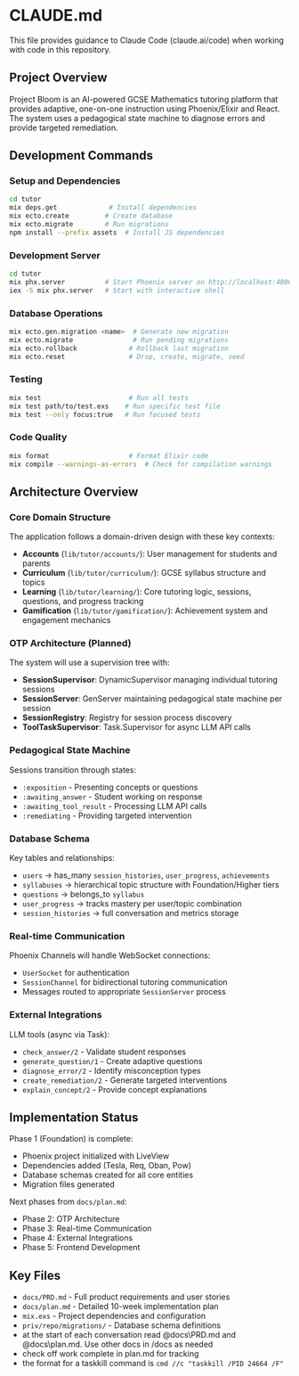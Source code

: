 # CLAUDE.md

This file provides guidance to Claude Code (claude.ai/code) when working with code in this repository.

## Project Overview

Project Bloom is an AI-powered GCSE Mathematics tutoring platform that provides adaptive, one-on-one instruction using Phoenix/Elixir and React. The system uses a pedagogical state machine to diagnose errors and provide targeted remediation.

## Development Commands

### Setup and Dependencies
```bash
cd tutor
mix deps.get             # Install dependencies
mix ecto.create         # Create database
mix ecto.migrate        # Run migrations
npm install --prefix assets  # Install JS dependencies
```

### Development Server
```bash
cd tutor
mix phx.server          # Start Phoenix server on http://localhost:4000
iex -S mix phx.server   # Start with interactive shell
```

### Database Operations
```bash
mix ecto.gen.migration <name>  # Generate new migration
mix ecto.migrate               # Run pending migrations
mix ecto.rollback             # Rollback last migration
mix ecto.reset                # Drop, create, migrate, seed
```

### Testing
```bash
mix test                      # Run all tests
mix test path/to/test.exs    # Run specific test file
mix test --only focus:true   # Run focused tests
```

### Code Quality
```bash
mix format                    # Format Elixir code
mix compile --warnings-as-errors  # Check for compilation warnings
```

## Architecture Overview

### Core Domain Structure

The application follows a domain-driven design with these key contexts:

- **Accounts** (`lib/tutor/accounts/`): User management for students and parents
- **Curriculum** (`lib/tutor/curriculum/`): GCSE syllabus structure and topics
- **Learning** (`lib/tutor/learning/`): Core tutoring logic, sessions, questions, and progress tracking
- **Gamification** (`lib/tutor/gamification/`): Achievement system and engagement mechanics

### OTP Architecture (Planned)

The system will use a supervision tree with:
- **SessionSupervisor**: DynamicSupervisor managing individual tutoring sessions
- **SessionServer**: GenServer maintaining pedagogical state machine per session
- **SessionRegistry**: Registry for session process discovery
- **ToolTaskSupervisor**: Task.Supervisor for async LLM API calls

### Pedagogical State Machine

Sessions transition through states:
- `:exposition` - Presenting concepts or questions
- `:awaiting_answer` - Student working on response
- `:awaiting_tool_result` - Processing LLM API calls
- `:remediating` - Providing targeted intervention

### Database Schema

Key tables and relationships:
- `users` → has_many `session_histories`, `user_progress`, `achievements`
- `syllabuses` → hierarchical topic structure with Foundation/Higher tiers
- `questions` → belongs_to `syllabus`
- `user_progress` → tracks mastery per user/topic combination
- `session_histories` → full conversation and metrics storage

### Real-time Communication

Phoenix Channels will handle WebSocket connections:
- `UserSocket` for authentication
- `SessionChannel` for bidirectional tutoring communication
- Messages routed to appropriate `SessionServer` process

### External Integrations

LLM tools (async via Task):
- `check_answer/2` - Validate student responses
- `generate_question/1` - Create adaptive questions
- `diagnose_error/2` - Identify misconception types
- `create_remediation/2` - Generate targeted interventions
- `explain_concept/2` - Provide concept explanations

## Implementation Status

Phase 1 (Foundation) is complete:
- Phoenix project initialized with LiveView
- Dependencies added (Tesla, Req, Oban, Pow)
- Database schemas created for all core entities
- Migration files generated

Next phases from `docs/plan.md`:
- Phase 2: OTP Architecture
- Phase 3: Real-time Communication
- Phase 4: External Integrations
- Phase 5: Frontend Development

## Key Files

- `docs/PRD.md` - Full product requirements and user stories
- `docs/plan.md` - Detailed 10-week implementation plan
- `mix.exs` - Project dependencies and configuration
- `priv/repo/migrations/` - Database schema definitions
- at the start of each conversation read @docs\PRD.md and @docs\plan.md. Use other docs in /docs as needed
- check off work complete in plan.md for tracking
- the format for a taskkill command is `cmd //c "taskkill /PID 24664 /F"`